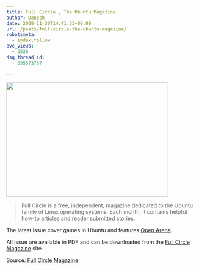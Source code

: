 ```yaml
---
title: Full Circle , The Ubuntu Magazine
author: Danesh
date: 2008-11-30T14:41:33+00:00
url: /posts/full-circle-the-ubuntu-magazine/
robotsmeta:
  - index,follow
pvc_views:
  - 3526
dsq_thread_id:
  - 895573757

---
```

[<img loading="lazy" class="alignnone size-medium wp-image-1036" title="Full Circle Magazine" src="/wp-content/uploads/2008/11/issue19_en_cover1.png" alt="" width="424" height="300" />][1]

> Full Circle is a free, independent, magazine dedicated to the Ubuntu family of Linux operating systems. Each month, it contains helpful how-to articles and reader submitted stories.

The latest issue cover games in Ubuntu and features [Open Arena][2].

All issue are available in PDF and can be downloaded from the [Full Circle Magazine][3] site.

Source: [Full Circle Magazine][4]

 [1]: /wp-content/uploads/2008/11/issue19_en_cover1.png
 [2]: http://openarena.ws/
 [3]: http://fullcirclemagazine.org/downloads/
 [4]: http://fullcirclemagazine.org
